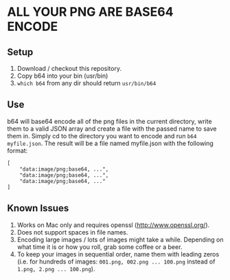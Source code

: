 ALL YOUR PNG ARE BASE64 ENCODE
====

Setup
---

1. Download / checkout this repository.
2. Copy b64 into your bin (usr/bin)
3. `which b64` from any dir should return `usr/bin/b64`

Use
---
b64 will base64 encode all of the png files in the current directory, write them to a valid JSON array and create a file with the passed name to save them in. Simply cd to the directory you want to encode and run `b64 myfile.json`. The result will be a file named myfile.json with the following format:

```
[
    "data:image/png;base64, ...",
    "data:image/png;base64, ...",
    "data:image/png;base64, ..."
]
```

Known Issues
---
1. Works on Mac only and requires openssl (http://www.openssl.org/).
2. Does not support spaces in file names.
3. Encoding large images / lots of images might take a while. Depending on what time it is or how you roll, grab some coffee or a beer.
4. To keep your images in sequential order, name them with leading zeros (i.e. for hundreds of images: `001.png, 002.png ... 100.png` instead of `1.png, 2.png ... 100.png`).
